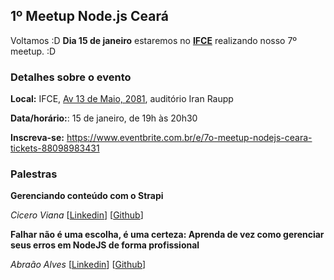 ## 1º Meetup Node.js Ceará

Voltamos :D **Dia 15 de janeiro** estaremos no **[IFCE](https://www.google.com/maps/place/IFCE+-+Instituto+Federal+Cear%C3%A1+%7C+Campus+Fortaleza/@-3.7444222,-38.5384183,17z/data=!3m1!4b1!4m5!3m4!1s0x7c7491a5cfc50e5:0x35b7fad8eb59ba84!8m2!3d-3.7444222!4d-38.5362296)** realizando nosso 7º meetup. :D

### Detalhes sobre o evento

**Local:** IFCE, [Av 13 de Maio, 2081](https://www.google.com/maps/place/IFCE+-+Instituto+Federal+Cear%C3%A1+%7C+Campus+Fortaleza/@-3.7444222,-38.5384183,17z/data=!3m1!4b1!4m5!3m4!1s0x7c7491a5cfc50e5:0x35b7fad8eb59ba84!8m2!3d-3.7444222!4d-38.5362296), auditório Iran Raupp

**Data/horário:**: 15 de janeiro, de 19h às 20h30

**Inscreva-se:** https://www.eventbrite.com.br/e/7o-meetup-nodejs-ceara-tickets-88098983431

### Palestras

**Gerenciando conteúdo com o Strapi**

_Cicero Viana_ [[Linkedin](https://www.linkedin.com/in/cicero-viana-ba4a2029/)] [[Github](https://github.com/cicerohen)]

**Falhar não é uma escolha, é uma certeza: Aprenda de vez como gerenciar seus erros em NodeJS de forma profissional**

_Abraão Alves_ [[Linkedin](https://www.linkedin.com/in/abraaoalves/)] [[Github](https://github.com/AbraaoAlves)]
